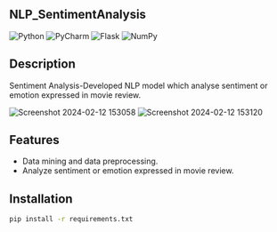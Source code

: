 ## NLP_SentimentAnalysis
![Python](https://img.shields.io/badge/python-3670A0?logo=python&logoColor=ffdd54)
![PyCharm](https://img.shields.io/badge/pycharm-143?logo=pycharm&logoColor=black&color=black&labelColor=green)
![Flask](https://img.shields.io/badge/flask-%23000.svg?logo=flask&logoColor=white)
![NumPy](https://img.shields.io/badge/numpy-%23013243.svg?logo=numpy&logoColor=white)

## Description

Sentiment Analysis-Developed NLP model which analyse sentiment or emotion expressed in movie review.

![Screenshot 2024-02-12 153058](https://github.com/SoniyaDhadse/NLP_SentimentAnalysis/assets/134217285/4e8225e8-56da-4d93-af35-94951faacd9a)   ![Screenshot 2024-02-12 153120](https://github.com/SoniyaDhadse/NLP_SentimentAnalysis/assets/134217285/dbf15280-128f-488f-8214-b2f02bee48e1)

## Features

- Data mining and data preprocessing.
- Analyze sentiment or emotion expressed in movie review.

## Installation

```bash
pip install -r requirements.txt
